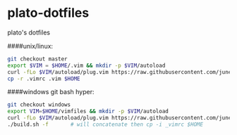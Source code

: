plato-dotfiles
==============

plato's dotfiles

####unix/linux:

```sh
git checkout master
export $VIM = $HOME/.vim && mkdir -p $VIM/autoload
curl -fLo $VIM/autoload/plug.vim https://raw.githubusercontent.com/junegunn/vim-plug/master/plug.vim
cp -r .vimrc .vim $HOME
```

####windows git bash hyper:

```sh
git checkout windows
export VIM=$HOME/vimfiles && mkdir -p $VIM/autoload
curl -fLo $VIM/autoload/plug.vim https://raw.githubusercontent.com/junegunn/vim-plug/master/plug.vim
./build.sh -f       # will concatenate then cp -i _vimrc $HOME
```
